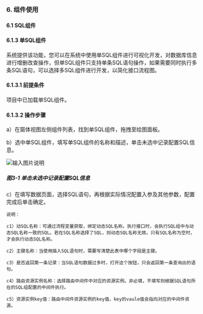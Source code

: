 ### 6. 组件使用

#### 6.1 SQL组件

#### 6.1.3 单SQL组件

系统提供该功能，您可以在系统中使用单SQL组件进行可视化开发，对数据库信息进行增删改查操作，但单SQL组件只支持单条SQL语句操作，如果需要同时执行多条SQL语句，可以选择多SQL组件进行开发，以简化接口流程图。

#### 6.1.3.1 前提条件

项目中已加载单SQL组件。

#### 6.1.3.2 操作步骤

a）在窗体视图左侧组件列表，找到单SQL组件，拖拽至绘图面板。

b）选中单SQL组件，填写单SQL组件的名称和描述，单击未选中记录配置SQL信息。

![输入图片说明](../../../../images/SoFlu%EF%BC%88%E5%90%8E%E7%AB%AF%EF%BC%89%E5%BC%80%E5%8F%91%E5%B9%B3%E5%8F%B0/1.%20%E6%9C%80%E6%96%B0%E7%89%88%E6%9C%AC%20-%20%E6%9B%B4%E6%96%B0%E6%97%A5%E6%9C%9F%20-%202022.10.08/6.%20%E7%BB%84%E4%BB%B6%E4%BD%BF%E7%94%A8/1.%20SQL%E7%BB%84%E4%BB%B6/3-1.png)

##### 图3-1 单击未选中记录配置SQL信息

c）在填写数据页面，选择SQL语句，再根据实际情况配置入参及其他参数，配置完成后单击确定。

```
说明：

c1）动SQL名称：可通过流程变量获取，绑定动态SQL名称。执行接口时，会执行SQL组中与动态SQL名称一致的SQL。若在SQL名称选择了SQL，则动态SQL名称无效。只有SQL名称为空时，才会执行动态SQL名称。

c2）主键名称：当使用插入SQL语句时，需要写清楚此表中哪个字段是主键。

c3）是否返回第一条记录：当SQL语句数据过多时，打开这个按钮，只会返回第一条查询出的语句。

c4）路由资源实例名称：选择路由中间件中对应的资源实例。非必填，不填写则根据SQL语句所在的SQL组配置的中间件执行。

c5）资源实例key值：路由中间件资源实例的key值，key的vaule值会指向对应的中间件资源。
```
